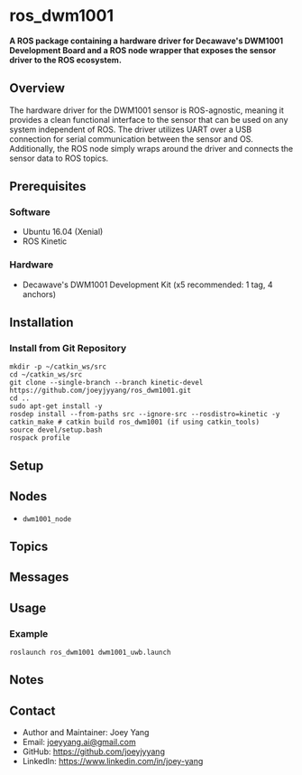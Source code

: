 # ros_dwm1001
**A ROS package containing a hardware driver for Decawave's DWM1001 Development Board and a ROS node wrapper that exposes the sensor driver to the ROS ecosystem.**

## Overview
The hardware driver for the DWM1001 sensor is ROS-agnostic, meaning it provides a clean functional interface to the sensor that can be used on any system independent of ROS. The driver utilizes UART over a USB connection for serial communication between the sensor and OS. Additionally, the ROS node simply wraps around the driver and connects the sensor data to ROS topics.

## Prerequisites
### Software
- Ubuntu 16.04 (Xenial)
- ROS Kinetic
### Hardware
- Decawave's DWM1001 Development Kit (x5 recommended: 1 tag, 4 anchors)

## Installation
### Install from Git Repository
```
mkdir -p ~/catkin_ws/src
cd ~/catkin_ws/src
git clone --single-branch --branch kinetic-devel https://github.com/joeyjyyang/ros_dwm1001.git
cd ..
sudo apt-get install -y
rosdep install --from-paths src --ignore-src --rosdistro=kinetic -y
catkin_make # catkin build ros_dwm1001 (if using catkin_tools)
source devel/setup.bash
rospack profile
```

## Setup

## Nodes
- `dwm1001_node`

## Topics

## Messages

## Usage
### Example
```
roslaunch ros_dwm1001 dwm1001_uwb.launch
```

## Notes

## Contact
- Author and Maintainer: Joey Yang
- Email: joeyyang.ai@gmail.com
- GitHub: https://github.com/joeyjyyang
- LinkedIn: https://www.linkedin.com/in/joey-yang
